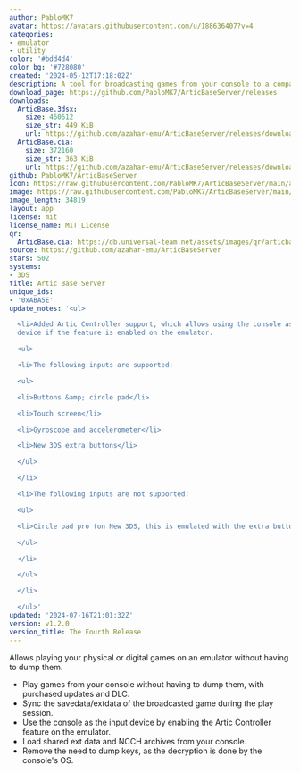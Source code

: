 ```yaml
---
author: PabloMK7
avatar: https://avatars.githubusercontent.com/u/188636407?v=4
categories:
- emulator
- utility
color: '#bdd4d4'
color_bg: '#728080'
created: '2024-05-12T17:18:02Z'
description: A tool for broadcasting games from your console to a compatible 3DS emulator.
download_page: https://github.com/PabloMK7/ArticBaseServer/releases
downloads:
  ArticBase.3dsx:
    size: 460612
    size_str: 449 KiB
    url: https://github.com/azahar-emu/ArticBaseServer/releases/download/v1.2.0/ArticBase.3dsx
  ArticBase.cia:
    size: 372160
    size_str: 363 KiB
    url: https://github.com/azahar-emu/ArticBaseServer/releases/download/v1.2.0/ArticBase.cia
github: PabloMK7/ArticBaseServer
icon: https://raw.githubusercontent.com/PabloMK7/ArticBaseServer/main/app/resources/icon.png
image: https://raw.githubusercontent.com/PabloMK7/ArticBaseServer/main/app/resources/banner.png
image_length: 34819
layout: app
license: mit
license_name: MIT License
qr:
  ArticBase.cia: https://db.universal-team.net/assets/images/qr/articbase-cia.png
source: https://github.com/azahar-emu/ArticBaseServer
stars: 502
systems:
- 3DS
title: Artic Base Server
unique_ids:
- '0xABA5E'
update_notes: '<ul>

  <li>Added Artic Controller support, which allows using the console as the input
  device if the feature is enabled on the emulator.

  <ul>

  <li>The following inputs are supported:

  <ul>

  <li>Buttons &amp; circle pad</li>

  <li>Touch screen</li>

  <li>Gyroscope and accelerometer</li>

  <li>New 3DS extra buttons</li>

  </ul>

  </li>

  <li>The following inputs are not supported:

  <ul>

  <li>Circle pad pro (on New 3DS, this is emulated with the extra buttons)</li>

  </ul>

  </li>

  </ul>

  </li>

  </ul>'
updated: '2024-07-16T21:01:32Z'
version: v1.2.0
version_title: The Fourth Release
---
```

Allows playing your physical or digital games on an emulator without having to dump them.

- Play games from your console without having to dump them, with purchased updates and DLC.
- Sync the savedata/extdata of the broadcasted game during the play session.
- Use the console as the input device by enabling the Artic Controller feature on the emulator.
- Load shared ext data and NCCH archives from your console.
- Remove the need to dump keys, as the decryption is done by the console's OS.